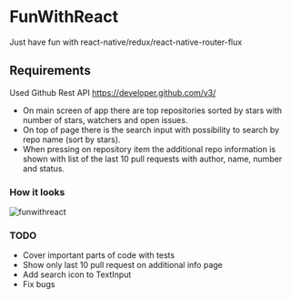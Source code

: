 # FunWithReact
Just have fun with react-native/redux/react-native-router-flux

## Requirements
 Used Github Rest API https://developer.github.com/v3/
 - On main screen of app there are top repositories sorted by stars with number of stars, watchers and open issues.
 - On top of page there is the search input with possibility to search by repo name (sort by stars).
 - When pressing on repository item the additional repo information is shown with list of the last 10 pull requests with author, name, number and status.

### How it looks
![funwithreact](https://cloud.githubusercontent.com/assets/22913344/24838166/190ae636-1d4b-11e7-8d6d-2bb8ccdb78f4.gif)

### TODO
 - Cover important parts of code with tests
 - Show only last 10 pull request on additional info page
 - Add search icon to TextInput
 - Fix bugs

 

